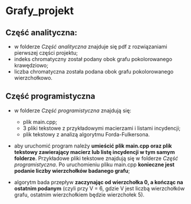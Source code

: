 # Grafy_projekt

## Część analityczna:
  - w folderze *Część analityczna* znajduje się pdf z rozwiązaniami pierwszej części projektu;
  - indeks chromatyczny został podany obok grafu pokolorowanego krawędziowo;
  - liczba chromatyczna została podana obok grafu pokolorowanego wierzchołkowo.
  
  
## Część programistyczna
  - w folderze *Część programistyczna* znajdują się:
      - plik main.cpp;
      - 3 pliki tekstowe z przykładowymi macierzami i listami incydencji;
      - plik tekstowy z analizą algorytmu Forda-Fulkersona.
      
  - aby uruchomić program należy **umieścić plik main.cpp oraz plik tekstowy zawierający macierz lub listę incydencji w tym samym folderze**. Przykładowe pliki tekstowe znajdują się w folderze *Część programistyczna*. Po uruchomieniu pliku main.cpp **konieczne jest podanie liczby wierzchołków badanego grafu**; 
  - algorytm bada przepływ **zaczynając od wierzchołka 0, a kończąc na ostatnim podanym** (czyli przy V = 6, gdzie V jest liczbą wierzchołków grafu, ostatnim wierzchołkiem będzie wierzchołek 5).
